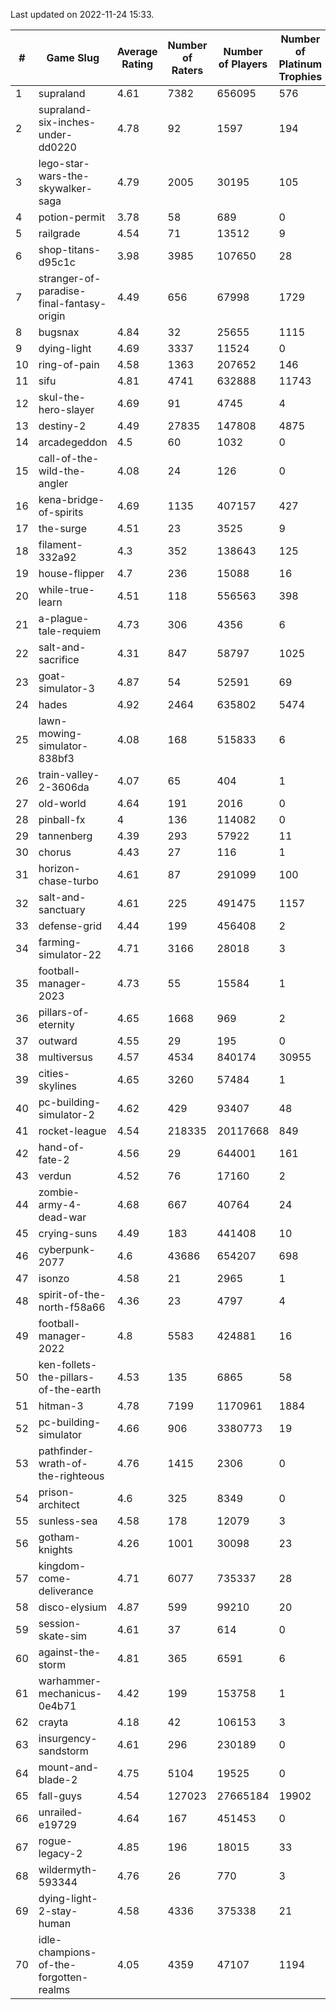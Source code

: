 Last updated on 2022-11-24 15:33.


|#|Game Slug|Average Rating|Number of Raters|Number of Players|Number of Platinum Trophies|Max Rarity (%)|
|---|---|---|---|---|---|---|
|1|supraland|4.61|7382|656095|576|99|
|2|supraland-six-inches-under-dd0220|4.78|92|1597|194|99|
|3|lego-star-wars-the-skywalker-saga|4.79|2005|30195|105|98|
|4|potion-permit|3.78|58|689|0|98|
|5|railgrade|4.54|71|13512|9|98|
|6|shop-titans-d95c1c|3.98|3985|107650|28|98|
|7|stranger-of-paradise-final-fantasy-origin|4.49|656|67998|1729|98|
|8|bugsnax|4.84|32|25655|1115|97|
|9|dying-light|4.69|3337|11524|0|96|
|10|ring-of-pain|4.58|1363|207652|146|96|
|11|sifu|4.81|4741|632888|11743|96|
|12|skul-the-hero-slayer|4.69|91|4745|4|96|
|13|destiny-2|4.49|27835|147808|4875|95|
|14|arcadegeddon|4.5|60|1032|0|94|
|15|call-of-the-wild-the-angler|4.08|24|126|0|94|
|16|kena-bridge-of-spirits|4.69|1135|407157|427|94|
|17|the-surge|4.51|23|3525|9|94|
|18|filament-332a92|4.3|352|138643|125|93|
|19|house-flipper|4.7|236|15088|16|93|
|20|while-true-learn|4.51|118|556563|398|93|
|21|a-plague-tale-requiem|4.73|306|4356|6|92|
|22|salt-and-sacrifice|4.31|847|58797|1025|91|
|23|goat-simulator-3|4.87|54|52591|69|90|
|24|hades|4.92|2464|635802|5474|89|
|25|lawn-mowing-simulator-838bf3|4.08|168|515833|6|88|
|26|train-valley-2-3606da|4.07|65|404|1|88|
|27|old-world|4.64|191|2016|0|86|
|28|pinball-fx|4|136|114082|0|86|
|29|tannenberg|4.39|293|57922|11|85|
|30|chorus|4.43|27|116|1|84|
|31|horizon-chase-turbo|4.61|87|291099|100|83|
|32|salt-and-sanctuary|4.61|225|491475|1157|83|
|33|defense-grid|4.44|199|456408|2|80|
|34|farming-simulator-22|4.71|3166|28018|3|80|
|35|football-manager-2023|4.73|55|15584|1|80|
|36|pillars-of-eternity|4.65|1668|969|2|80|
|37|outward|4.55|29|195|0|79|
|38|multiversus|4.57|4534|840174|30955|78|
|39|cities-skylines|4.65|3260|57484|1|75|
|40|pc-building-simulator-2|4.62|429|93407|48|75|
|41|rocket-league|4.54|218335|20117668|849|75|
|42|hand-of-fate-2|4.56|29|644001|161|72|
|43|verdun|4.52|76|17160|2|72|
|44|zombie-army-4-dead-war|4.68|667|40764|24|66|
|45|crying-suns|4.49|183|441408|10|65|
|46|cyberpunk-2077|4.6|43686|654207|698|62|
|47|isonzo|4.58|21|2965|1|61|
|48|spirit-of-the-north-f58a66|4.36|23|4797|4|58|
|49|football-manager-2022|4.8|5583|424881|16|49|
|50|ken-follets-the-pillars-of-the-earth|4.53|135|6865|58|49|
|51|hitman-3|4.78|7199|1170961|1884|48|
|52|pc-building-simulator|4.66|906|3380773|19|48|
|53|pathfinder-wrath-of-the-righteous|4.76|1415|2306|0|39|
|54|prison-architect|4.6|325|8349|0|38|
|55|sunless-sea|4.58|178|12079|3|37|
|56|gotham-knights|4.26|1001|30098|23|34|
|57|kingdom-come-deliverance|4.71|6077|735337|28|30|
|58|disco-elysium|4.87|599|99210|20|28|
|59|session-skate-sim|4.61|37|614|0|27|
|60|against-the-storm|4.81|365|6591|6|26|
|61|warhammer-mechanicus-0e4b71|4.42|199|153758|1|24|
|62|crayta|4.18|42|106153|3|23|
|63|insurgency-sandstorm|4.61|296|230189|0|6|
|64|mount-and-blade-2|4.75|5104|19525|0|5|
|65|fall-guys|4.54|127023|27665184|19902|4|
|66|unrailed-e19729|4.64|167|451453|0|3|
|67|rogue-legacy-2|4.85|196|18015|33|0.8|
|68|wildermyth-593344|4.76|26|770|3|0.8|
|69|dying-light-2-stay-human|4.58|4336|375338|21|0.6|
|70|idle-champions-of-the-forgotten-realms|4.05|4359|47107|1194|0.2|
